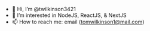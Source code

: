 - 👋 Hi, I’m @twilkinson3421
- 👀 I’m interested in NodeJS, ReactJS, & NextJS
- 📫 How to reach me: email (tomwilkinson1@mail.com)
